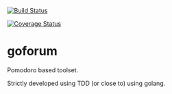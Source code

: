 [![Build Status](https://travis-ci.org/jdelgad/goforum.svg?branch=master)](https://travis-ci.org/jdelgad/goforum)

[![Coverage Status](https://coveralls.io/repos/jdelgad/goforum/badge.svg)](https://coveralls.io/r/jdelgad/goforum)

# goforum

Pomodoro based toolset.

Strictly developed using TDD (or close to) using golang.
